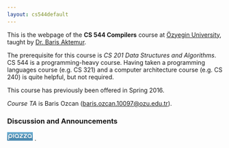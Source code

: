 ```yaml
---
layout: cs544default
---
```


This is the webpage of the **CS 544 Compilers** course 
at [&Ouml;zyegin University](http://ozyegin.edu.tr), 
taught by [Dr. Baris Aktemur](..).

The prerequisite for this course is _CS 201 Data Structures and Algorithms_.
CS 544 is a programming-heavy course.
Having taken a programming languages course (e.g. CS 321)
and a computer architecture course (e.g. CS 240)
is quite helpful, but not required.

This course has previously been offered in Spring 2016.

*Course TA* is Baris Ozcan (<baris.ozcan.10097@ozu.edu.tr>).

### Discussion and Announcements

<img src="piazza_logo.png" height="20">
<http://piazza.com/ozyegin.edu.tr/spring2017/cs544>.


